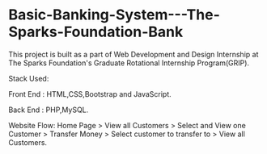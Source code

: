# Basic-Banking-System---The-Sparks-Foundation-Bank

This project is built as a part of Web Development and Design Internship at The Sparks Foundation's Graduate Rotational Internship Program(GRIP).

Stack Used:

Front End : HTML,CSS,Bootstrap and JavaScript.

Back End  : PHP,MySQL. 

Website Flow:
Home Page > View all Customers > Select and View one
Customer > Transfer Money > Select customer to transfer to >
View all Customers.

